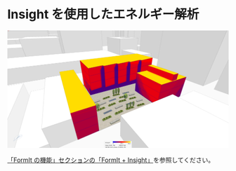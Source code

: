 # Insight を使用したエネルギー解析

![](<../.gitbook/assets/image (22).png>)

[「FormIt の機能」セクションの「FormIt + Insight」](../formit-capabilities/analysis.md)を参照してください。

